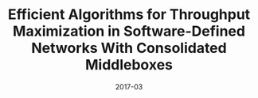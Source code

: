 ---
title: "Efficient Algorithms for Throughput Maximization in Software-Defined Networks With Consolidated Middleboxes"
authors:
- Meitian Huang
- Weifa Liang 
- Zichuan Xu 
- Song Guo


date: "2017-03"
doi: ""

# Publication type.
# 1 = Conference paper; 2 = Journal article;
# 3 = Preprint Paper; 4 = Report; 5 = Book; 6 = Book section;
# 7 = Thesis; 8 = Patent
publication_types: ["2"]

# Publication name and optional abbreviated publication name.
publication: "*IEEE Transactions on Network and Service Management*"
publication_short: "TNSM"

url_pdf: https://ieeexplore.ieee.org/document/7972906
# url_code: ''
# url_dataset: ''
# url_poster: ''
# url_project: ''
# url_slides: ''
# url_video: ''

---